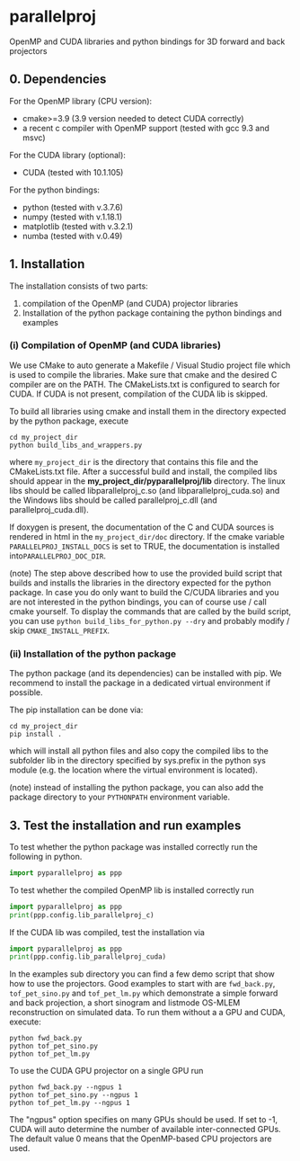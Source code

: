 # parallelproj
OpenMP and CUDA libraries and python bindings for 3D forward and back projectors

## 0. Dependencies

For the OpenMP library (CPU version):
- cmake>=3.9 (3.9 version needed to detect CUDA correctly)
- a recent c compiler with OpenMP support (tested with gcc 9.3 and msvc)

For the CUDA library (optional):
- CUDA (tested with 10.1.105)

For the python bindings:
- python (tested with v.3.7.6)
- numpy  (tested with v.1.18.1)
- matplotlib (tested with v.3.2.1)
- numba (tested with v.0.49)

## 1. Installation

The installation consists of two parts:
1. compilation of the OpenMP (and CUDA) projector libraries
2. Installation of the python package containing the python bindings and examples

### (i) Compilation of OpenMP (and CUDA libraries)

We use CMake to auto generate a Makefile / Visual Studio project file which is used to compile the libraries. Make sure that cmake and the desired C compiler are on the PATH. The CMakeLists.txt is configured to search for CUDA. If CUDA is not present, compilation of the CUDA lib is skipped.

To build all libraries using cmake and install them in the directory expected by the python package, execute 

```
cd my_project_dir
python build_libs_and_wrappers.py
```

where ```my_project_dir``` is the directory that contains this file and the CMakeLists.txt file.
After a successful build and install, the compiled libs should appear in the **my_project_dir/pyparallelproj/lib** directory. The linux libs should be called libparallelproj_c.so (and libparallelproj_cuda.so) and the Windows libs should be called parallelproj_c.dll (and parallelproj_cuda.dll).

If doxygen is present, the documentation of the C and CUDA sources is rendered in html in the ```my_project_dir/doc``` directory.
If the cmake variable ```PARALLELPROJ_INSTALL_DOCS``` is set to TRUE, the documentation is installed into```PARALLELPROJ_DOC_DIR```.

(note) The step above described how to use the provided build script that builds and installs
the libraries in the directory expected for the python package.
In case you do only want to build the C/CUDA libraries and you are not interested in the python
bindings, you can of course use / call cmake yourself.
To display the commands that are called by the build script, you can use ```python build_libs_for_python.py --dry``` and probably modify / skip ```CMAKE_INSTALL_PREFIX```.


### (ii) Installation of the python package

The python package (and its dependencies) can be installed with pip. We recommend to install the package in a dedicated virtual environment if possible.

The pip installation can be done via:
```
cd my_project_dir
pip install .
```
which will install all python files and also copy the compiled libs to the subfolder lib in the directory specified by sys.prefix in the python sys module (e.g. the location where the virtual environment is located).

(note) instead of installing the python package, you can also add the package directory to your
```PYTHONPATH``` environment variable.

## 3. Test the installation and run examples

To test whether the python package was installed correctly run the following in python.
```python
import pyparallelproj as ppp
``` 

To test whether the compiled OpenMP lib is installed correctly run
```python
import pyparallelproj as ppp
print(ppp.config.lib_parallelproj_c)
``` 

If the CUDA lib was compiled, test the installation via
```python
import pyparallelproj as ppp
print(ppp.config.lib_parallelproj_cuda)
``` 

In the examples sub directory you can find a few demo script that show how to use the projectors. Good examples to start with are ```fwd_back.py```, ```tof_pet_sino.py``` and ```tof_pet_lm.py``` which demonstrate a simple forward and back projection, a short sinogram and listmode OS-MLEM reconstruction on simulated data. To run them without a a GPU and CUDA, execute:

```
python fwd_back.py
python tof_pet_sino.py
python tof_pet_lm.py
```
To use the CUDA GPU projector on a single GPU run
```
python fwd_back.py --ngpus 1
python tof_pet_sino.py --ngpus 1
python tof_pet_lm.py --ngpus 1
```
The "ngpus" option specifies on many GPUs should be used. If set to -1, CUDA will auto determine the number of available inter-connected GPUs. The default value 0 means that the OpenMP-based CPU projectors are used.
